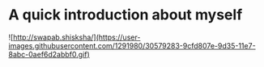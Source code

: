 # A quick introduction about myself

![http://swapab.shisksha/](https://user-images.githubusercontent.com/1291980/30579283-9cfd807e-9d35-11e7-8abc-0aef6d2abbf0.gif)
